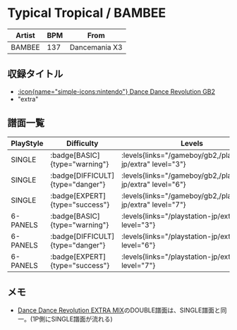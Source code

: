 # Typical Tropical / BAMBEE

|Artist|BPM|From|
|------|---|----|
|BAMBEE|137|Dancemania X3|

## 収録タイトル

- [:icon{name="simple-icons:nintendo"} Dance Dance Revolution GB2](/gameboy/gb2)
- "extra"

## 譜面一覧

|PlayStyle|Difficulty|Levels|Notes|Movie|
|---------|----------|------|-----|-----|
|SINGLE| :badge[BASIC]{type="warning"}| :levels{links="/gameboy/gb2,/playstation-jp/extra" level="3"}|145/0||
|SINGLE| :badge[DIFFICULT]{type="danger"}| :levels{links="/gameboy/gb2,/playstation-jp/extra" level="6"}|186/0||
|SINGLE| :badge[EXPERT]{type="success"}| :levels{links="/gameboy/gb2,/playstation-jp/extra" level="7"}|241/0||
|6-PANELS| :badge[BASIC]{type="warning"}| :levels{links="/playstation-jp/extra" level="3"}|145/0||
|6-PANELS| :badge[DIFFICULT]{type="danger"}| :levels{links="/playstation-jp/extra" level="6"}|186/0||
|6-PANELS| :badge[EXPERT]{type="success"}| :levels{links="/playstation-jp/extra" level="7"}|241/0||

## メモ

- [Dance Dance Revolution EXTRA MIX](/series/extra)のDOUBLE譜面は、SINGLE譜面と同一。(1P側にSINGLE譜面が流れる)
